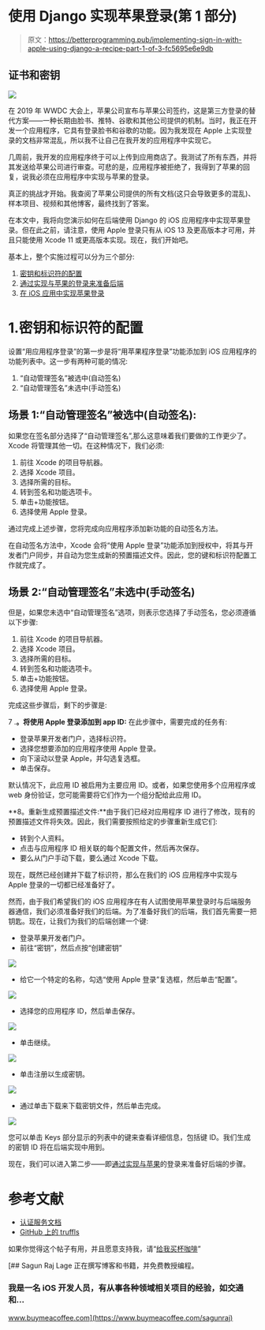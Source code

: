 # 使用 Django 实现苹果登录(第 1 部分)

> 原文：<https://betterprogramming.pub/implementing-sign-in-with-apple-using-django-a-recipe-part-1-of-3-fc5695e6e9db>

## 证书和密钥

![](img/cc201fc3012bc450277e8e2dc7a6bb60.png)

在 2019 年 WWDC 大会上，苹果公司宣布与苹果公司签约，这是第三方登录的替代方案——一种长期由脸书、推特、谷歌和其他公司提供的机制。当时，我正在开发一个应用程序，它具有登录脸书和谷歌的功能。因为我发现在 Apple 上实现登录的文档非常混乱，所以我不让自己在我开发的应用程序中实现它。

几周前，我开发的应用程序终于可以上传到应用商店了。我测试了所有东西，并将其发送给苹果公司进行审查。可悲的是，应用程序被拒绝了，我得到了苹果的回复，说我必须在应用程序中实现与苹果的登录。

真正的挑战才开始。我查阅了苹果公司提供的所有文档(这只会导致更多的混乱)、样本项目、视频和其他博客，最终找到了答案。

在本文中，我将向您演示如何在后端使用 Django 的 iOS 应用程序中实现苹果登录。但在此之前，请注意，使用 Apple 登录只有从 iOS 13 及更高版本才可用，并且只能使用 Xcode 11 或更高版本实现。现在，我们开始吧。

基本上，整个实施过程可以分为三个部分:

1.  [密钥和标识符的配置](https://medium.com/@sagunraj/implementing-sign-in-with-apple-using-django-a-recipe-part-1-of-3-fc5695e6e9db)
2.  [通过实现与苹果的登录来准备后端](https://medium.com/@sagunraj/implementing-sign-in-with-apple-using-django-a-recipe-part-2-of-3-12d673cf6eaf)
3.  [在 iOS 应用中实现苹果登录](https://medium.com/@sagunraj/implementing-sign-in-with-apple-using-django-a-recipe-part-3-of-3-12d66947d4f5)

# 1.密钥和标识符的配置

设置“用应用程序登录”的第一步是将“用苹果程序登录”功能添加到 iOS 应用程序的功能列表中。这一步有两种可能的情况:

1.  “自动管理签名”被选中(自动签名)
2.  “自动管理签名”未选中(手动签名)

## 场景 1:“自动管理签名”被选中(自动签名):

如果您在签名部分选择了“自动管理签名”,那么这意味着我们要做的工作更少了。Xcode 将管理其他一切。在这种情况下，我们必须:

1.  前往 Xcode 的项目导航器。
2.  选择 Xcode 项目。
3.  选择所需的目标。
4.  转到签名和功能选项卡。
5.  单击+功能按钮。
6.  选择使用 Apple 登录。

通过完成上述步骤，您将完成向应用程序添加新功能的自动签名方法。

在自动签名方法中，Xcode 会将“使用 Apple 登录”功能添加到授权中，将其与开发者门户同步，并自动为您生成新的预置描述文件。因此，您的键和标识符配置工作就完成了。

## 场景 2:“自动管理签名”未选中(手动签名)

但是，如果您未选中“自动管理签名”选项，则表示您选择了手动签名，您必须遵循以下步骤:

1.  前往 Xcode 的项目导航器。
2.  选择 Xcode 项目。
3.  选择所需的目标。
4.  转到签名和功能选项卡。
5.  单击+功能按钮。
6.  选择使用 Apple 登录。

完成这些步骤后，剩下的步骤是:

7 .**。将使用 Apple 登录添加到 app ID:** 在此步骤中，需要完成的任务有:

*   登录苹果开发者门户，选择标识符。
*   选择您想要添加的应用程序使用 Apple 登录。
*   向下滚动以登录 Apple，并勾选复选框。
*   单击保存。

默认情况下，此应用 ID 被启用为主要应用 ID。或者，如果您使用多个应用程序或 web 身份验证，您可能需要将它们作为一个组分配给此应用 ID。

**8。重新生成预置描述文件:**由于我们已经对应用程序 ID 进行了修改，现有的预置描述文件将失效。因此，我们需要按照给定的步骤重新生成它们:

*   转到个人资料。
*   点击与应用程序 ID 相关联的每个配置文件，然后再次保存。
*   要么从门户手动下载，要么通过 Xcode 下载。

现在，既然已经创建并下载了标识符，那么在我们的 iOS 应用程序中实现与 Apple 登录的一切都已经准备好了。

然而，由于我们希望我们的 iOS 应用程序在有人试图使用苹果登录时与后端服务器通信，我们必须准备好我们的后端。为了准备好我们的后端，我们首先需要一把钥匙。现在，让我们为我们的后端创建一个键:

*   登录苹果开发者门户。
*   前往“密钥”，然后点按“创建密钥”

![](img/3cdbdeb502778ba7c1195dba249388f3.png)

*   给它一个特定的名称，勾选“使用 Apple 登录”复选框，然后单击“配置”。

![](img/9e9e79948b19491f856d5030546e25df.png)

*   选择您的应用程序 ID，然后单击保存。

![](img/99bac41d09d517da5d3598cb5bf18c91.png)

*   单击继续。

![](img/9e9e79948b19491f856d5030546e25df.png)

*   单击注册以生成密钥。

![](img/8d309fa4802f26c43b577650e734f131.png)

*   通过单击下载来下载密钥文件，然后单击完成。

![](img/81687a2b774ab5774385fff2d21adcaa.png)

您可以单击 Keys 部分显示的列表中的键来查看详细信息，包括键 ID。我们生成的密钥 ID 将在后端实现中用到。

现在，我们可以进入第二步——即[通过实现与苹果](https://medium.com/@sagunraj/implementing-sign-in-with-apple-using-django-a-recipe-part-2-of-3-12d673cf6eaf)的登录来准备好后端的步骤。

# **参考文献**

*   [认证服务文档](https://developer.apple.com/documentation/authenticationservices)
*   [GitHub 上的 truffls](https://github.com/truffls/sign-in-with-apple-using-django)

如果你觉得这个帖子有用，并且愿意支持我，请“[给我买杯咖啡](https://www.buymeacoffee.com/sagunraj)”

[](https://www.buymeacoffee.com/sagunraj) [## Sagun Raj Lage 正在撰写博客和书籍，并免费教授编程。

### 我是一名 iOS 开发人员，有从事各种领域相关项目的经验，如交通和…

www.buymeacoffee.com](https://www.buymeacoffee.com/sagunraj)